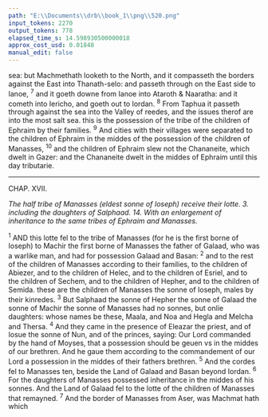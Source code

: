 ```yaml
---
path: "E:\\Documents\\drb\\book_1\\png\\520.png"
input_tokens: 2270
output_tokens: 778
elapsed_time_s: 14.598930500000018
approx_cost_usd: 0.01848
manual_edit: false
---
```

sea: but Machmethath looketh to the North, and it compasseth the borders against the East into Thanath-selo: and passeth through on the East side to Ianoe, <sup>7</sup> and it goeth downe from Ianoe into Ataroth & Naaratha: and it cometh into Iericho, and goeth out to Iordan. <sup>8</sup> From Taphua it passeth through against the sea into the Valley of reedes, and the issues therof are into the most salt sea. this is the possession of the tribe of the children of Ephraim by their families. <sup>9</sup> And cities with their villages were separated to the children of Ephraim in the middes of the possession of the children of Manasses, <sup>10</sup> and the children of Ephraim slew not the Chananeite, which dwelt in Gazer: and the Chananeite dwelt in the middes of Ephraim until this day tributarie.

<hr>

CHAP. XVII.

*The half tribe of Manasses (eldest sonne of Ioseph) receive their lotte. 3. including the daughters of Salphaad. 14. With an enlargement of inheritance to the same tribes of Ephraim and Manasses.*

<sup>1</sup> AND this lotte fel to the tribe of Manasses (for he is the first borne of Ioseph) to Machir the first borne of Manasses the father of Galaad, who was a warlike man, and had for possession Galaad and Basan: <sup>2</sup> and to the rest of the children of Manasses according to their families, to the children of Abiezer, and to the children of Helec, and to the children of Esriel, and to the children of Sechem, and to the children of Hepher, and to the children of Semida. these are the children of Manasses the sonne of Ioseph, males by their kinredes. <sup>3</sup> But Salphaad the sonne of Hepher the sonne of Galaad the sonne of Machir the sonne of Manasses had no sonnes, but onlie daughters: whose names be these, Maala, and Noa and Hegla and Melcha and Thersa. <sup>4</sup> And they came in the presence of Eleazar the priest, and of Iosue the sonne of Nun, and of the princes, saying: Our Lord commanded by the hand of Moyses, that a possession should be geuen vs in the middes of our brethren. And he gaue them according to the commandement of our Lord a possession in the middes of their fathers brethren. <sup>5</sup> And the cordes fel to Manasses ten, beside the Land of Galaad and Basan beyond Iordan. <sup>6</sup> For the daughters of Manasses possessed inheritance in the middes of his sonnes. And the Land of Galaad fel to the lotte of the children of Manasses that remayned. <sup>7</sup> And the border of Manasses from Aser, was Machmat hath which

[^1]: Ephraim and